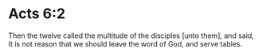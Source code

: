 # Acts 6:2

Then the twelve called the multitude of the disciples [unto them], and said, It is not reason that we should leave the word of God, and serve tables.